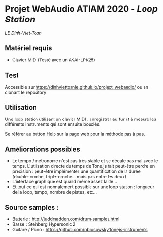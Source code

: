 # Projet WebAudio ATIAM 2020 - _Loop Station_
_LE Dinh-Viet-Toan_



## Matériel requis
- Clavier MIDI (Testé avec un AKAI-LPK25)

## Test
Accessible sur https://dinhviettoanle.github.io/project_webaudio/ ou en clonant le repository

## Utilisation
Une loop station utilisant un clavier MIDI : enregistrer au fur et à mesure les différents instruments qui sont ensuite bouclés.

Se référer au button Help sur la page web pour la méthode pas à pas.

## Améliorations possibles
- Le tempo / métronome n'est pas très stable et se décale pas mal avec le temps. L'utilisation directe du temps de Tone.js fait peut-être perdre en précision : peut-être implémenter une quantification de la durée (double-croche, triple-croche... mais pas entre les deux)
- L'interface graphique est quand même assez laide...
- Et tout ce qui est normalement possible sur une loop station : longueur de la loop, tempo, nombre de pistes, etc...

## Source samples :
- Batterie : http://juddmadden.com/drum-samples.html  
- Basse : Steinberg Hypersonic 2  
- Guitare / Piano : https://github.com/nbrosowsky/tonejs-instruments  
